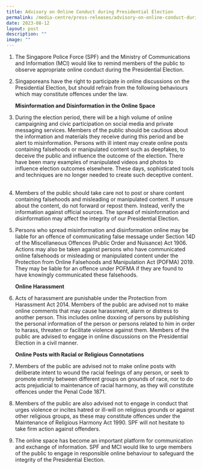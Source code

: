 ```yaml
---
title: Advisory on Online Conduct during Presidential Election
permalink: /media-centre/press-releases/advisory-on-online-conduct-during-presidential-election/
date: 2023-08-12
layout: post
description: ""
image: ""
---
```

1. The Singapore Police Force (SPF) and the Ministry of Communications and Information (MCI) would like to remind members of the public to observe appropriate online conduct during the Presidential Election.    
  
2. Singaporeans have the right to participate in online discussions on the Presidential Election, but should refrain from the following behaviours which may constitute offences under the law.  
  
     **Misinformation and Disinformation in the Online Space**  
  
3. During the election period, there will be a high volume of online campaigning and civic participation on social media and private messaging services. Members of the public should be cautious about the information and materials they receive during this period and be alert to misinformation. Persons with ill intent may create online posts containing falsehoods or manipulated content such as deepfakes, to deceive the public and influence the outcome of the election. There have been many examples of manipulated videos and photos to influence election outcomes elsewhere. These days, sophisticated tools and techniques are no longer needed to create such deceptive content.  
   
4. Members of the public should take care not to post or share content containing falsehoods and misleading or manipulated content. If unsure about the content, do not forward or repost them. Instead, verify the information against official sources. The spread of misinformation and disinformation may affect the integrity of our Presidential Election.   
  
5. Persons who spread misinformation and disinformation online may be liable for an offence of communicating false message under Section 14D of the Miscellaneous Offences (Public Order and Nuisance) Act 1906. Actions may also be taken against persons who have communicated online falsehoods or misleading or manipulated content under the Protection from Online Falsehoods and Manipulation Act (POFMA) 2019. They may be liable for an offence under POFMA if they are found to have knowingly communicated these falsehoods.   
  
    **Online Harassment**   
  
6. Acts of harassment are punishable under the Protection from Harassment Act 2014. Members of the public are advised not to make online comments that may cause harassment, alarm or distress to another person. This includes online doxxing of persons by publishing the personal information of the person or persons related to him in order to harass, threaten or facilitate violence against them. Members of the public are advised to engage in online discussions on the Presidential Election in a civil manner.   

    **Online Posts with Racial or Religious Connotations**  

7. Members of the public are advised not to make online posts with deliberate intent to wound the racial feelings of any person, or seek to promote enmity between different groups on grounds of race, nor to do acts prejudicial to maintenance of racial harmony, as they will constitute offences under the Penal Code 1871.   
  
8. Members of the public are also advised not to engage in conduct that urges violence or incites hatred or ill-will on religious grounds or against other religious groups, as these may constitute offences under the Maintenance of Religious Harmony Act 1990. SPF will not hesitate to take firm action against offenders.   
  
9. The online space has become an important platform for communication and exchange of information. SPF and MCI would like to urge members of the public to engage in responsible online behaviour to safeguard the integrity of the Presidential Election.